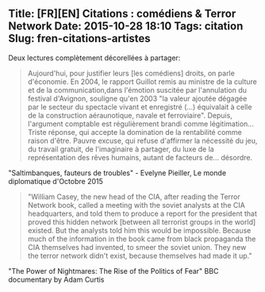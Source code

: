 Title: [FR][EN] Citations : comédiens & Terror Network
Date: 2015-10-28 18:10
Tags: citation
Slug: fren-citations-artistes
---
Deux lectures complètement décorellées à partager:

> Aujourd'hui, pour justifier leurs [les comédiens] droits, on parle d'économie. En 2004, le rapport Guillot remis au ministre de la culture et de la communication,dans l'émotion suscitée par l'annulation du festival d'Avignon, souligne qu'en 2003 "la valeur ajoutée dégagée par le secteur du spectacle vivant et enregistré (...) équivalait à celle de la construction aéraunotique, navale et ferroviaire". Depuis, l'argument comptable est régulièrement brandi comme légitimation... Triste réponse, qui accepte la domination de la rentabilité comme raison d'être. Pauvre excuse, qui refuse d'affirmer la nécessité du jeu, du travail gratuit, de l'imaginaire à partager, du luxe de la représentation des rêves humains, autant de facteurs de... désordre.

"Saltimbanques, fauteurs de troubles" - Evelyne Pieiller, Le monde diplomatique d'Octobre 2015


> "William Casey, the new head of the CIA, after reading the Terror Network book, called a meeting with the soviet analysts at the CIA headquarters, and told them to produce a report for the president that proved this hidden network [between all terrorist groups in the world] existed. But the analysts told him this would be impossible. Because much of the information in the book came from black propaganda the CIA themselves had invented, to smeer the soviet union. They new the terror network didn't exist, because themselves had made it up."

"The Power of Nightmares: The Rise of the Politics of Fear" BBC documentary by Adam Curtis